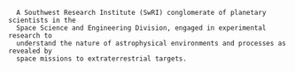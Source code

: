 
      A Southwest Research Institute (SwRI) conglomerate of planetary scientists in the
      Space Science and Engineering Division, engaged in experimental research to
      understand the nature of astrophysical environments and processes as revealed by
      space missions to extraterrestrial targets.
    